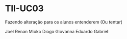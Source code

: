 # TII-UC03

Fazendo alteração para os alunos entenderem (Ou tentar)

Joel
Renan
Mioko
Diogo
Giovanna
Eduardo
Gabriel